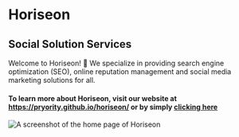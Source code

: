 # Horiseon
## Social Solution Services
<p>Welcome to Horiseon! 👋
  We specialize in providing search engine optimization (SEO), online reputation management and social media marketing solutions for all.</p>
  
#### To learn more about Horiseon, visit our website at https://pryority.github.io/horiseon/ or by simply [clicking here](https://pryority.github.io/horiseon/)



![A screenshot of the home page of Horiseon](HORISEON_DEMO.png)
